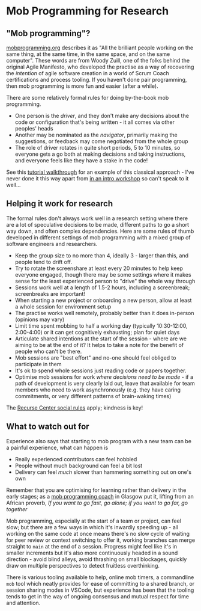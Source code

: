# Mob Programming for Research

## "Mob programming"?

[mobprogramming.org](https://mobprogramming.org/) describes it as "All the brilliant people working on the same thing, at the same time, in the same space, and on the same computer". These words are from Woody Zuill, one of the folks behind the original Agile Manifesto, who developed the practise as a way of recovering the _intention_ of agile software creation in a world of Scrum Coach certifications and process tooling. If you haven't done pair programming, then mob programming is more fun and easier (after a while).

There are some relatively formal rules for doing by-the-book mob programming.

* One person is the _driver_, and they don't make any decisions about the code or configuration that's being written - it all comes via other peoples' heads
* Another may be nominated as the _navigator_, primarily making the suggestions, or feedback may come negotiated from the whole group
* The role of driver rotates in quite short periods, 5 to 10 minutes, so everyone gets a go both at making decisions and taking instructions, and everyone feels like they have a stake in the code!

See this [tutorial walkthrough](https://www.baeldung.com/cs/mob-programming#bd-how-does-it-work) for an example of this classical approach - I've never done it this way apart from [in an intro workshop](https://ultrazool.gitlab.io/mobbing/) so can't speak to it well...

## Helping it work for research

The formal rules don't always work well in a research setting where there are a lot of speculative decisions to be made, different paths to go a short way down, and often complex dependencies. Here are some rules of thumb developed in different settings of mob programming with a mixed group of software engineers and researchers.

* Keep the group size to no more than 4, ideally 3 - larger than this, and people tend to drift off.
* Try to rotate the screenshare at least every 20 minutes to help keep everyone engaged, though there may be some settings where it makes sense for the least experienced person to "drive" the whole way through
* Sessions work well at a length of 1.5-2 hours, including a screenbreak; screenbreaks are important!
* When starting a new project or onboarding a new person, allow at least a whole session for environment setup
* The practise works well remotely, probably better than it does in-person (opinions may vary)
* Limit time spent mobbing to half a working day (typically 10:30-12:00, 2:00-4:00) or it can get cognitively exhausting; plan for quiet days
* Articulate shared intentions at the start of the session - where are we aiming to be at the end of it? It helps to take a note for the benefit of people who can't be there.
* Mob sessions are "best effort" and no-one should feel obliged to participate in them
* It's ok to spend whole sessions just reading code or papers together. 
* Optimise mob sessions for work _where decisions need to be made_ - if a path of development is very clearly laid out, leave that available for team members who need to work asynchronously (e.g. they have caring commitments, or very different patterns of brain-waking times)

The [Recurse Center social rules](https://www.recurse.com/social-rules) apply; kindness is key!

## What to watch out for 

Experience also says that starting to mob program with a new team can be a painful experience, what can happen is 

* Really experienced contributors can feel hobbled
* People without much background can feel a bit lost
* Delivery can feel _much_ slower than hammering something out on one's own

Remember that you are optimising for learning rather than delivery in the early stages; as a [mob programming coach](https://code.joejag.com/2018/how-i-learned-mobbing.html) in Glasgow put it, lifting from an African proverb, *If you want to go fast, go alone; if you want to go far, go together*

Mob programming, especially at the start of a team or project, can feel slow; but there are a few ways in which it's inwardly speeding up - all working on the same code at once means there's no slow cycle of waiting for peer review or context switching to offer it, working branches can merge straight to `main` at the end of a session. Progress might feel like it's in smaller increments but it's also more continuously headed in a sound direction - avoid blind alleys, avoid thrashing on small blockages, quickly draw on multiple perspectives to detect fruitless overthinking. 

There is various tooling available to help, online mob timers, a commandline `mob` tool which neatly provides for ease of committing to a shared branch, or session sharing modes in VSCode, but experience has been that the tooling tends to get in the way of ongoing consensus and mutual respect for time and attention.    



